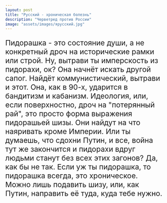 ```yaml
---
layout: post
title: "Русский - хроническая болезнь"
description: "Черветред против России"
image: "assets/images/ярусский.jpg"
---
```

<p style="font-size: 23px;">Пидорашка - это состояние души, а не конкретный дроч на исторические рамки или строй. Ну, вытрави ты имперскость из пидорахи, ок? Она начнёт искать другой сапог. Найдёт коммунистический, вытрави и этот. Она, как в 90-х, ударится в бандитизм и кабанизм. Идеология, или, если поверхностно, дроч на "потерянный рай", это просто форма выражения пидорашьей шизы. Они найдут на что наяривать кроме Империи. Или ты думаешь, что сдохни Путин, и все, война тут же закончится и пидорахи вдруг людьми станут без всех этих загонов? Да, как бы не так. Если уж ты пидорашка, то пидорашка всегда, это хроническое. Можно лишь подавить шизу, или, как Путин, направить её туда, куда тебе нужно.</p>
